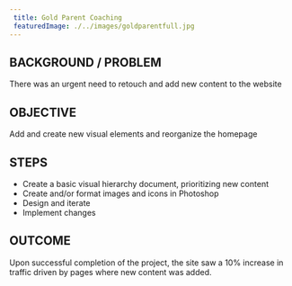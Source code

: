 ```yaml
---
 title: Gold Parent Coaching
 featuredImage: ./../images/goldparentfull.jpg
---
```

## BACKGROUND / PROBLEM
There was an urgent need to retouch and add new content to the website

## OBJECTIVE
Add and create new visual elements and reorganize the homepage

## STEPS
<ul class="li-style">
<li>Create a basic visual hierarchy document, prioritizing new content</li>
<li>Create and/or format images and icons in Photoshop</li>
<li>Design and iterate</li>
<li>Implement changes</li>
</ul>

## OUTCOME
Upon successful completion of the project, the site saw a 10% increase in traffic driven by pages where new content was added.